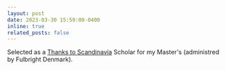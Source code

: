 ```yaml
---
layout: post
date: 2023-03-30 15:59:00-0400
inline: true
related_posts: false
---
```


Selected as a [Thanks to Scandinavia](https://fulbrightcenter.dk/grantsfordanes/thanks-to-scandinavia/) Scholar for my Master's (administred by Fulbright Denmark).
